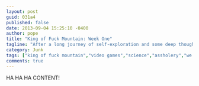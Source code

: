 ```yaml
---
layout: post
guid: 031a4
published: false
date: 2013-09-04 15:25:10 -0400
author: pope
title: "King of Fuck Mountain: Week One"
tagline: "After a long journey of self-exploration and some deep thought on matters of mortal existence, purpose, and legacy, we can now confidently say that we are a bunch of assholes. But just being assholes in our real lives isn\'t enough. Join us as we take our douchebaggery to some of our most beloved video game worlds."
category: Junk
tags: ["king of fuck mountain","video games","science","assholery","we should probably start this"]
comments: true 
---
```


HA HA HA CONTENT!